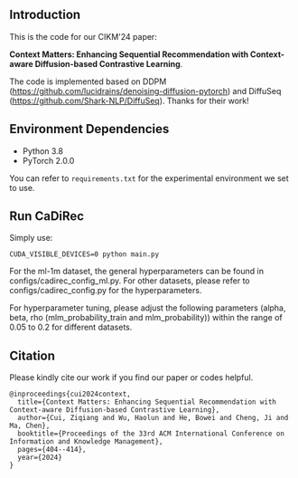 ## Introduction
This is the code for our CIKM'24 paper: 

**Context Matters: Enhancing Sequential Recommendation with Context-aware Diffusion-based Contrastive Learning**.

The code is implemented based on DDPM (https://github.com/lucidrains/denoising-diffusion-pytorch) and DiffuSeq (https://github.com/Shark-NLP/DiffuSeq). Thanks for their work!

## Environment Dependencies
- Python 3.8
- PyTorch 2.0.0

You can refer to `requirements.txt` for the experimental environment we set to use.

## Run CaDiRec
Simply use:

`CUDA_VISIBLE_DEVICES=0 python main.py`

For the ml-1m dataset, the general hyperparameters can be found in configs/cadirec_config_ml.py. For other datasets, please refer to configs/cadirec_config.py for the hyperparameters.

For hyperparameter tuning, please adjust the following parameters (alpha, beta, rho (mlm_probability_train and mlm_probability)) within the range of 0.05 to 0.2 for different datasets.

## Citation
Please kindly cite our work if you find our paper or codes helpful.
```
@inproceedings{cui2024context,
  title={Context Matters: Enhancing Sequential Recommendation with Context-aware Diffusion-based Contrastive Learning},
  author={Cui, Ziqiang and Wu, Haolun and He, Bowei and Cheng, Ji and Ma, Chen},
  booktitle={Proceedings of the 33rd ACM International Conference on Information and Knowledge Management},
  pages={404--414},
  year={2024}
}
```

